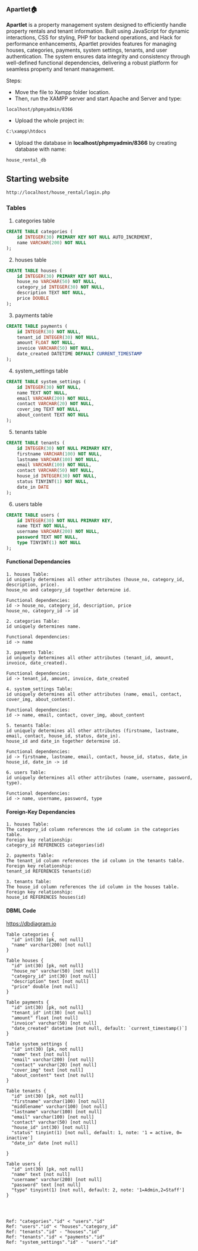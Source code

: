#
### Apartlet🏠

**Apartlet** is a property management system designed to efficiently handle property rentals and tenant information. Built using JavaScript for dynamic interactions, CSS for styling, PHP for backend operations, and Hack for performance enhancements, Apartlet provides features for managing houses, categories, payments, system settings, tenants, and user authentication. The system ensures data integrity and consistency through well-defined functional dependencies, delivering a robust platform for seamless property and tenant management.

Steps:

- Move the file to Xampp folder location.
- Then, run the XAMPP server and start Apache and Server and type:

```bash
localhost/phpmyadmin/8366
```

- Upload the whole project in:

```bash
C:\xampp\htdocs
```

- Upload the database in **localhost/phpmyadmin/8366** by creating database with name:

```bash
house_rental_db
```

## Starting website

```bash
http://localhost/house_rental/login.php
```

### Tables

1. categories table

```sql
CREATE TABLE categories (
    id INTEGER(30) PRIMARY KEY NOT NULL AUTO_INCREMENT,
    name VARCHAR(200) NOT NULL
);

```

2. houses table

```sql
CREATE TABLE houses (
    id INTEGER(30) PRIMARY KEY NOT NULL,
    house_no VARCHAR(50) NOT NULL,
    category_id INTEGER(30) NOT NULL,
    description TEXT NOT NULL,
    price DOUBLE
);

```

3. payments table

```sql
CREATE TABLE payments (
    id INTEGER(30) NOT NULL,
    tenant_id INTEGER(30) NOT NULL,
    amount FLOAT NOT NULL,
    invoice VARCHAR(50) NOT NULL,
    date_created DATETIME DEFAULT CURRENT_TIMESTAMP
);
```

4. system_settings table

```sql
CREATE TABLE system_settings (
    id INTEGER(30) NOT NULL,
    name TEXT NOT NULL,
    email VARCHAR(200) NOT NULL,
    contact VARCHAR(20) NOT NULL,
    cover_img TEXT NOT NULL,
    about_content TEXT NOT NULL
);
```

5. tenants table

```sql
CREATE TABLE tenants (
    id INTEGER(30) NOT NULL PRIMARY KEY,
    firstname VARCHAR(100) NOT NULL,
    lastname VARCHAR(100) NOT NULL,
    email VARCHAR(100) NOT NULL,
    contact VARCHAR(50) NOT NULL,
    house_id INTEGER(30) NOT NULL,
    status TINYINT(1) NOT NULL,
    date_in DATE
);
```

6. users table

```sql
CREATE TABLE users (
    id INTEGER(30) NOT NULL PRIMARY KEY,
    name TEXT NOT NULL,
    username VARCHAR(200) NOT NULL,
    password TEXT NOT NULL,
    type TINYINT(1) NOT NULL
);
```

#### Functional Dependancies

```text
1. houses Table:
id uniquely determines all other attributes (house_no, category_id, description, price).
house_no and category_id together determine id.

Functional dependencies:
id -> house_no, category_id, description, price
house_no, category_id -> id

2. categories Table:
id uniquely determines name.

Functional dependencies:
id -> name

3. payments Table:
id uniquely determines all other attributes (tenant_id, amount, invoice, date_created).

Functional dependencies:
id -> tenant_id, amount, invoice, date_created

4. system_settings Table:
id uniquely determines all other attributes (name, email, contact, cover_img, about_content).

Functional dependencies:
id -> name, email, contact, cover_img, about_content

5. tenants Table:
id uniquely determines all other attributes (firstname, lastname, email, contact, house_id, status, date_in).
house_id and date_in together determine id.

Functional dependencies:
id -> firstname, lastname, email, contact, house_id, status, date_in
house_id, date_in -> id

6. users Table:
id uniquely determines all other attributes (name, username, password, type).

Functional dependencies:
id -> name, username, password, type
```

#### Foreign-Key Dependancies

```text
1. houses Table:
The category_id column references the id column in the categories table.
Foreign key relationship:
category_id REFERENCES categories(id)

2. payments Table:
The tenant_id column references the id column in the tenants table.
Foreign key relationship:
tenant_id REFERENCES tenants(id)

3. tenants Table:
The house_id column references the id column in the houses table.
Foreign key relationship:
house_id REFERENCES houses(id)
```


#### DBML Code

https://dbdiagram.io

```dbml
Table categories {
  "id" int(30) [pk, not null]
  "name" varchar(200) [not null]
}

Table houses {
  "id" int(30) [pk, not null]
  "house_no" varchar(50) [not null]
  "category_id" int(30) [not null]
  "description" text [not null]
  "price" double [not null]
}

Table payments {
  "id" int(30) [pk, not null]
  "tenant_id" int(30) [not null]
  "amount" float [not null]
  "invoice" varchar(50) [not null]
  "date_created" datetime [not null, default: `current_timestamp()`]
}

Table system_settings {
  "id" int(30) [pk, not null]
  "name" text [not null]
  "email" varchar(200) [not null]
  "contact" varchar(20) [not null]
  "cover_img" text [not null]
  "about_content" text [not null]
}

Table tenants {
  "id" int(30) [pk, not null]
  "firstname" varchar(100) [not null]
  "middlename" varchar(100) [not null]
  "lastname" varchar(100) [not null]
  "email" varchar(100) [not null]
  "contact" varchar(50) [not null]
  "house_id" int(30) [not null]
  "status" tinyint(1) [not null, default: 1, note: '1 = active, 0= inactive']
  "date_in" date [not null]
  
}

Table users {
  "id" int(30) [pk, not null]
  "name" text [not null]
  "username" varchar(200) [not null]
  "password" text [not null]
  "type" tinyint(1) [not null, default: 2, note: '1=Admin,2=Staff']
}




Ref: "categories"."id" < "users"."id"
Ref: "users"."id" < "houses"."category_id"
Ref: "tenants"."id" - "houses"."id"
Ref: "tenants"."id" < "payments"."id"
Ref: "system_settings"."id" - "users"."id"
```
